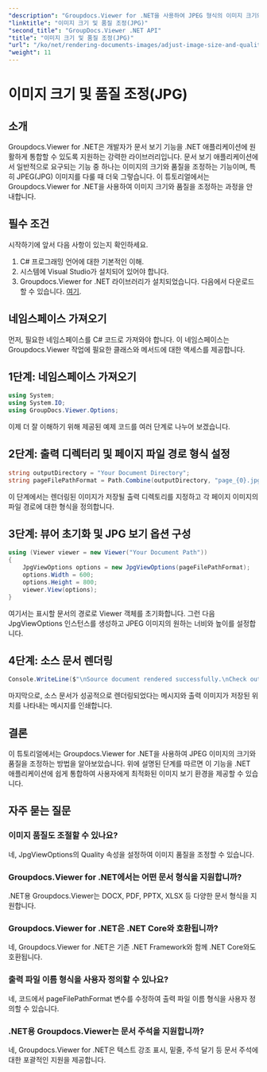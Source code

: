 ```yaml
---
"description": "Groupdocs.Viewer for .NET을 사용하여 JPEG 형식의 이미지 크기와 품질을 최적화하는 방법을 알아보세요. 문서 보기 환경을 개선해 보세요."
"linktitle": "이미지 크기 및 품질 조정(JPG)"
"second_title": "GroupDocs.Viewer .NET API"
"title": "이미지 크기 및 품질 조정(JPG)"
"url": "/ko/net/rendering-documents-images/adjust-image-size-and-quality-jpg/"
"weight": 11
---
```


# 이미지 크기 및 품질 조정(JPG)

## 소개
Groupdocs.Viewer for .NET은 개발자가 문서 보기 기능을 .NET 애플리케이션에 원활하게 통합할 수 있도록 지원하는 강력한 라이브러리입니다. 문서 보기 애플리케이션에서 일반적으로 요구되는 기능 중 하나는 이미지의 크기와 품질을 조정하는 기능이며, 특히 JPEG(JPG) 이미지를 다룰 때 더욱 그렇습니다. 이 튜토리얼에서는 Groupdocs.Viewer for .NET을 사용하여 이미지 크기와 품질을 조정하는 과정을 안내합니다.
## 필수 조건
시작하기에 앞서 다음 사항이 있는지 확인하세요.
1. C# 프로그래밍 언어에 대한 기본적인 이해.
2. 시스템에 Visual Studio가 설치되어 있어야 합니다.
3. Groupdocs.Viewer for .NET 라이브러리가 설치되었습니다. 다음에서 다운로드할 수 있습니다. [여기](https://releases.groupdocs.com/viewer/net/).

## 네임스페이스 가져오기
먼저, 필요한 네임스페이스를 C# 코드로 가져와야 합니다. 이 네임스페이스는 Groupdocs.Viewer 작업에 필요한 클래스와 메서드에 대한 액세스를 제공합니다.
## 1단계: 네임스페이스 가져오기
```csharp
using System;
using System.IO;
using GroupDocs.Viewer.Options;
```

이제 더 잘 이해하기 위해 제공된 예제 코드를 여러 단계로 나누어 보겠습니다.
## 2단계: 출력 디렉터리 및 페이지 파일 경로 형식 설정
```csharp
string outputDirectory = "Your Document Directory";
string pageFilePathFormat = Path.Combine(outputDirectory, "page_{0}.jpg");
```
이 단계에서는 렌더링된 이미지가 저장될 출력 디렉토리를 지정하고 각 페이지 이미지의 파일 경로에 대한 형식을 정의합니다.
## 3단계: 뷰어 초기화 및 JPG 보기 옵션 구성
```csharp
using (Viewer viewer = new Viewer("Your Document Path"))
{
    JpgViewOptions options = new JpgViewOptions(pageFilePathFormat);
    options.Width = 600;
    options.Height = 800;
    viewer.View(options);
}
```
여기서는 표시할 문서의 경로로 Viewer 객체를 초기화합니다. 그런 다음 JpgViewOptions 인스턴스를 생성하고 JPEG 이미지의 원하는 너비와 높이를 설정합니다.
## 4단계: 소스 문서 렌더링
```csharp
Console.WriteLine($"\nSource document rendered successfully.\nCheck output in {outputDirectory}.");
```
마지막으로, 소스 문서가 성공적으로 렌더링되었다는 메시지와 출력 이미지가 저장된 위치를 나타내는 메시지를 인쇄합니다.

## 결론
이 튜토리얼에서는 Groupdocs.Viewer for .NET을 사용하여 JPEG 이미지의 크기와 품질을 조정하는 방법을 알아보았습니다. 위에 설명된 단계를 따르면 이 기능을 .NET 애플리케이션에 쉽게 통합하여 사용자에게 최적화된 이미지 보기 환경을 제공할 수 있습니다.
## 자주 묻는 질문
### 이미지 품질도 조절할 수 있나요?
네, JpgViewOptions의 Quality 속성을 설정하여 이미지 품질을 조정할 수 있습니다.
### Groupdocs.Viewer for .NET에서는 어떤 문서 형식을 지원합니까?
.NET용 Groupdocs.Viewer는 DOCX, PDF, PPTX, XLSX 등 다양한 문서 형식을 지원합니다.
### Groupdocs.Viewer for .NET은 .NET Core와 호환됩니까?
네, Groupdocs.Viewer for .NET은 기존 .NET Framework와 함께 .NET Core와도 호환됩니다.
### 출력 파일 이름 형식을 사용자 정의할 수 있나요?
네, 코드에서 pageFilePathFormat 변수를 수정하여 출력 파일 이름 형식을 사용자 정의할 수 있습니다.
### .NET용 Groupdocs.Viewer는 문서 주석을 지원합니까?
네, Groupdocs.Viewer for .NET은 텍스트 강조 표시, 밑줄, 주석 달기 등 문서 주석에 대한 포괄적인 지원을 제공합니다.